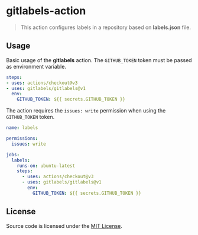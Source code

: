 # gitlabels-action

> This action configures labels in a repository based on **labels.json** file.


## Usage

Basic usage of the **gitlabels** action. The `GITHUB_TOKEN` token must
be passed as environment variable.

```yaml
steps:
- uses: actions/checkout@v3
- uses: gitlabels/gitlabels@v1
  env:
    GITHUB_TOKEN: ${{ secrets.GITHUB_TOKEN }}
```

The action requires the `issues: write` permission when using the `GITHUB_TOKEN` token.

```yaml
name: labels

permissions:
  issues: write

jobs:
  labels:
    runs-on: ubuntu-latest
    steps:
      - uses: actions/checkout@v3
      - uses: gitlabels/gitlabels@v1
        env:
          GITHUB_TOKEN: ${{ secrets.GITHUB_TOKEN }}
```


## License

Source code is licensed under the [MIT License](LICENSE).
